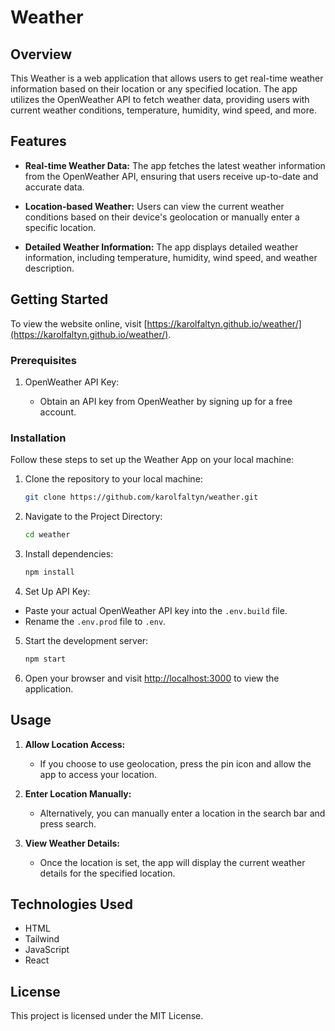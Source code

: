 # Weather 

## Overview

This Weather is a web application that allows users to get real-time weather information based on their location or any specified location. The app utilizes the OpenWeather API to fetch weather data, providing users with current weather conditions, temperature, humidity, wind speed, and more.

## Features

- **Real-time Weather Data:** The app fetches the latest weather information from the OpenWeather API, ensuring that users receive up-to-date and accurate data.

- **Location-based Weather:** Users can view the current weather conditions based on their device's geolocation or manually enter a specific location.

- **Detailed Weather Information:** The app displays detailed weather information, including temperature, humidity, wind speed, and weather description.

## Getting Started

To view the website online, visit [https://karolfaltyn.github.io/weather/](https://karolfaltyn.github.io/weather/).

### Prerequisites

1.  OpenWeather API Key:
    
    -   Obtain an API key from OpenWeather by signing up for a free account.
  
 ### Installation

Follow these steps to set up the Weather App on your local machine:

1. Clone the repository to your local machine:
   ```bash
   git clone https://github.com/karolfaltyn/weather.git
   ```

2. Navigate to the Project Directory:
   ```bash
   cd weather
   ```

3. Install dependencies:

   ```bash
   npm install
   ```
4. Set Up API Key:
- Paste your actual OpenWeather API key into the `.env.build` file.
- Rename the `.env.prod` file to `.env`.

5. Start the development server:

   ```bash
   npm start
   ```

6. Open your browser and visit  [http://localhost:3000](http://localhost:3000/)  to view the application.

## Usage

1. **Allow Location Access:**
   - If you choose to use geolocation, press the pin icon and allow the app to access your location.

2. **Enter Location Manually:**
   - Alternatively, you can manually enter a location in the search bar and press search.

3. **View Weather Details:**
   - Once the location is set, the app will display the current weather details for the specified location.


## Technologies Used

- HTML
- Tailwind
- JavaScript
- React

## License

This project is licensed under the MIT License.
